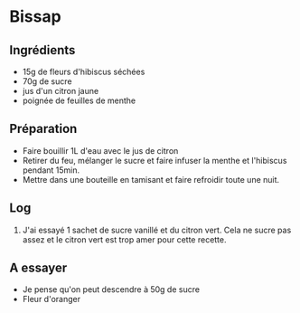 # Bissap

## Ingrédients

* 15g de fleurs d'hibiscus séchées
* 70g de sucre
* jus d'un citron jaune
* poignée de feuilles de menthe

## Préparation

* Faire bouillir 1L d'eau avec le jus de citron
* Retirer du feu, mélanger le sucre et faire infuser la menthe et l'hibiscus pendant 15min.
* Mettre dans une bouteille en tamisant et faire refroidir toute une nuit.

## Log

1. J'ai essayé 1 sachet de sucre vanillé et du citron vert. Cela ne sucre pas assez et le citron vert est trop amer pour cette recette.

## A essayer

* Je pense qu'on peut descendre à 50g de sucre
* Fleur d'oranger

